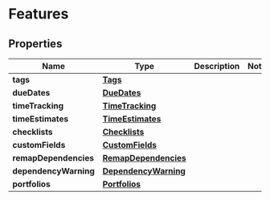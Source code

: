 

# Features


## Properties

| Name | Type | Description | Notes |
|------------ | ------------- | ------------- | -------------|
|**tags** | [**Tags**](Tags.md) |  |  |
|**dueDates** | [**DueDates**](DueDates.md) |  |  |
|**timeTracking** | [**TimeTracking**](TimeTracking.md) |  |  |
|**timeEstimates** | [**TimeEstimates**](TimeEstimates.md) |  |  |
|**checklists** | [**Checklists**](Checklists.md) |  |  |
|**customFields** | [**CustomFields**](CustomFields.md) |  |  |
|**remapDependencies** | [**RemapDependencies**](RemapDependencies.md) |  |  |
|**dependencyWarning** | [**DependencyWarning**](DependencyWarning.md) |  |  |
|**portfolios** | [**Portfolios**](Portfolios.md) |  |  |



